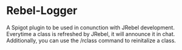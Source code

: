 # Rebel-Logger

A Spigot plugin to be used in conunction with JRebel development. 
Everytime a class is refreshed by JRebel, it will announce it in chat.
Additionally, you can use the /rclass command to reinitalize a class. 
